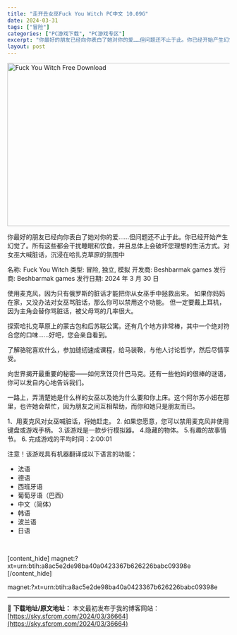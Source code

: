 ```yaml
---
title: "走开丑女巫Fuck You Witch PC中文 10.09G"
date: 2024-03-31
tags: ["冒险"]
categories: ["PC游戏下载", "PC游戏专区"]
excerpt: "你最好的朋友已经向你表白了她对你的爱……但问题还不止于此。你已经开始产生幻觉了。所有这些都会干扰睡眠和饮食，并且总体上会破坏您理想的生活方式。对女巫大喊脏话，沉浸在哈扎克草原的氛围中 名称: Fuck You Witch 类型: 冒险, 独立, 模拟 开发商: Beshbarmak games 发行&hellip;"
layout: post
---
```


<img class="igg-image-content aligncenter" title="Fuck You Witch Free Download" src="https://sky.sfcrom.com/wp-content/uploads/2024/03/64c4e-Fuck-You-Witch-Free-Download.jpg" alt="Fuck You Witch Free Download" width="660" height="370" />

你最好的朋友已经向你表白了她对你的爱……但问题还不止于此。你已经开始产生幻觉了。所有这些都会干扰睡眠和饮食，并且总体上会破坏您理想的生活方式。对女巫大喊脏话，沉浸在哈扎克草原的氛围中

名称: Fuck You Witch
类型: 冒险, 独立, 模拟
开发商: Beshbarmak games
发行商: Beshbarmak games
发行日期: 2024 年 3 月 30 日

使用麦克风，因为只有俄罗斯的脏话才能把你从女巫手中拯救出来。
如果你妈妈在家，又没办法对女巫骂脏话，那么你可以禁用这个功能。
但一定要戴上耳机，因为主角会替你骂脏话，被父母骂的几率很大。

探索哈扎克草原上的蒙古包和后苏联公寓。还有几个地方非常棒，其中一个绝对符合您的口味……好吧，您会亲自看到。

了解骆驼喜欢什么，参加缝纫速成课程，给马装鞍，与他人讨论哲学，然后尽情享受。

向世界揭开最重要的秘密——如何烹饪贝什巴马克。还有一些他妈的很棒的谜语，你可以发自内心地告诉我们。

一路上，弄清楚她是什么样的女巫以及她为什么要和你上床。这个阿尔苏小妞在那里，也许她会帮忙，因为朋友之间互相帮助，而你和她只是朋友而已。

1、用麦克风对女巫喊脏话，将她赶走。
2. 如果您愿意，您可以禁用麦克风并使用键盘或游戏手柄。
3.该游戏是一款步行模拟器。
4.隐藏的物体。
5.有趣的故事情节。
6. 完成游戏的平均时间：2:00:01

注意！该游戏具有机器翻译成以下语言的功能：
- 法语
- 德语
- 西班牙语
- 葡萄牙语（巴西）
- 中文（简体）
- 韩语
- 波兰语
- 日语

&nbsp;

[content_hide]
magnet:?xt=urn:btih:a8ac5e2de98ba40a0423367b626226babc09398e
[/content_hide]

<!--wechatfans start-->
magnet:?xt=urn:btih:a8ac5e2de98ba40a0423367b626226babc09398e
<!--wechatfans end-->

---
📖 **下载地址/原文地址：** 本文最初发布于我的博客网站：[https://sky.sfcrom.com/2024/03/36664](https://sky.sfcrom.com/2024/03/36664)
